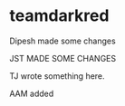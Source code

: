 # teamdarkred

Dipesh made some changes



JST MADE SOME CHANGES


TJ wrote something here.

AAM added